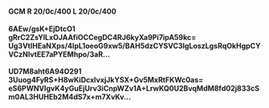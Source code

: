 #### GCM R 20/0c/400 L 20/0c/400
**6AEw/gsK+EjDtcO1**<br/>**gRrC2ZsYlLxOJAAfiOCCegDC4RJ6kyXa9Pi7ipA59kc=**<br/>**Ug3VtIHEaNXps/4lpL1oeoG9xw5/BAH5dzCYSVC3lgLoszLgsRqOkHgpCYVCzNlvtEE7aPYEMhpo/3aR...**<br/><br/>
**UD7M8aht6A94O291**<br/>**3Uuog4FyRS+H8wKiDcxlvxjJkYSX+Gv5MxRtFKWc0as=**<br/>**eS6PWNVIgvK4yGuEjUrv3iCnpWZv1A+LrwKQ0U2BvqMdM8fd02j833cSm0AL3HUHEb2M4dS7x+m7XvKv...**
